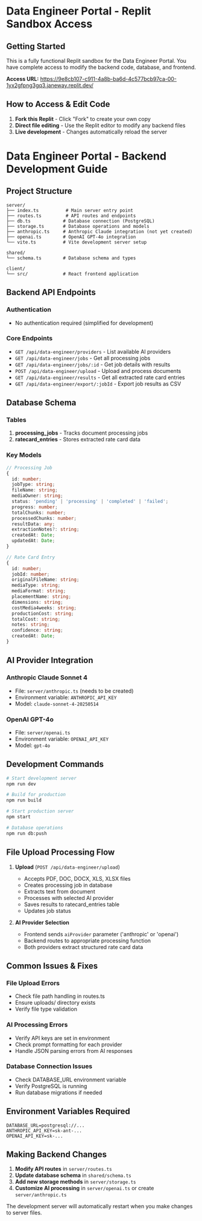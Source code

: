 # Data Engineer Portal - Replit Sandbox Access

## Getting Started

This is a fully functional Replit sandbox for the Data Engineer Portal. You have complete access to modify the backend code, database, and frontend.

**Access URL:** https://9e8cb107-c911-4a8b-ba6d-4c577bcb97ca-00-1yx2gfpng3gq3.janeway.replit.dev/

## How to Access & Edit Code

1. **Fork this Replit** - Click "Fork" to create your own copy
2. **Direct file editing** - Use the Replit editor to modify any backend files
3. **Live development** - Changes automatically reload the server

# Data Engineer Portal - Backend Development Guide

## Project Structure

```
server/
├── index.ts          # Main server entry point
├── routes.ts         # API routes and endpoints
├── db.ts            # Database connection (PostgreSQL)
├── storage.ts       # Database operations and models
├── anthropic.ts     # Anthropic Claude integration (not yet created)
├── openai.ts        # OpenAI GPT-4o integration
└── vite.ts          # Vite development server setup

shared/
└── schema.ts        # Database schema and types

client/
└── src/             # React frontend application
```

## Backend API Endpoints

### Authentication
- No authentication required (simplified for development)

### Core Endpoints
- `GET /api/data-engineer/providers` - List available AI providers
- `GET /api/data-engineer/jobs` - Get all processing jobs
- `GET /api/data-engineer/jobs/:id` - Get job details with results
- `POST /api/data-engineer/upload` - Upload and process documents
- `GET /api/data-engineer/results` - Get all extracted rate card entries
- `GET /api/data-engineer/export/:jobId` - Export job results as CSV

## Database Schema

### Tables
1. **processing_jobs** - Tracks document processing jobs
2. **ratecard_entries** - Stores extracted rate card data

### Key Models
```typescript
// Processing Job
{
  id: number;
  jobType: string;
  fileName: string;
  mediaOwner: string;
  status: 'pending' | 'processing' | 'completed' | 'failed';
  progress: number;
  totalChunks: number;
  processedChunks: number;
  resultData: any;
  extractionNotes?: string;
  createdAt: Date;
  updatedAt: Date;
}

// Rate Card Entry
{
  id: number;
  jobId: number;
  originalFileName: string;
  mediaType: string;
  mediaFormat: string;
  placementName: string;
  dimensions: string;
  costMedia4weeks: string;
  productionCost: string;
  totalCost: string;
  notes: string;
  confidence: string;
  createdAt: Date;
}
```

## AI Provider Integration

### Anthropic Claude Sonnet 4
- File: `server/anthropic.ts` (needs to be created)
- Environment variable: `ANTHROPIC_API_KEY`
- Model: `claude-sonnet-4-20250514`

### OpenAI GPT-4o
- File: `server/openai.ts`
- Environment variable: `OPENAI_API_KEY`
- Model: `gpt-4o`

## Development Commands

```bash
# Start development server
npm run dev

# Build for production
npm run build

# Start production server
npm start

# Database operations
npm run db:push
```

## File Upload Processing Flow

1. **Upload** (`POST /api/data-engineer/upload`)
   - Accepts PDF, DOC, DOCX, XLS, XLSX files
   - Creates processing job in database
   - Extracts text from document
   - Processes with selected AI provider
   - Saves results to ratecard_entries table
   - Updates job status

2. **AI Provider Selection**
   - Frontend sends `aiProvider` parameter ('anthropic' or 'openai')
   - Backend routes to appropriate processing function
   - Both providers extract structured rate card data

## Common Issues & Fixes

### File Upload Errors
- Check file path handling in routes.ts
- Ensure uploads/ directory exists
- Verify file type validation

### AI Processing Errors
- Verify API keys are set in environment
- Check prompt formatting for each provider
- Handle JSON parsing errors from AI responses

### Database Connection Issues
- Check DATABASE_URL environment variable
- Verify PostgreSQL is running
- Run database migrations if needed

## Environment Variables Required

```
DATABASE_URL=postgresql://...
ANTHROPIC_API_KEY=sk-ant-...
OPENAI_API_KEY=sk-...
```

## Making Backend Changes

1. **Modify API routes** in `server/routes.ts`
2. **Update database schema** in `shared/schema.ts`
3. **Add new storage methods** in `server/storage.ts`
4. **Customize AI processing** in `server/openai.ts` or create `server/anthropic.ts`

The development server will automatically restart when you make changes to server files.